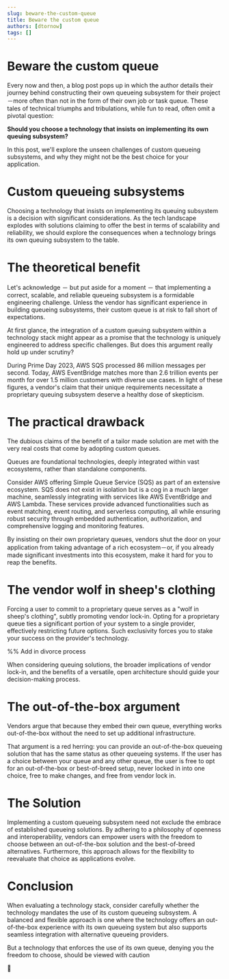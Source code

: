 ```yaml
---
slug: beware-the-custom-queue
title: Beware the custom queue
authors: [dtornow]
tags: []
---
```


# Beware the custom queue

Every now and then, a blog post pops up in which the author details their journey behind constructing their own queueing subsystem for their project－more often than not in the form of their own job or task queue. These tales of technical triumphs and tribulations, while fun to read, often omit a pivotal question:

**Should you choose a technology that insists on implementing its own queuing subsystem?**

In this post, we'll explore the unseen challenges of custom queueing subsystems, and why they might not be the best choice for your application.

# Custom queueing subsystems

Choosing a technology that insists on implementing its queuing subsystem is a decision with significant considerations. As the tech landscape explodes with solutions claiming to offer the best in terms of scalability and reliability, we should explore the consequences when a technology brings its own queuing subsystem to the table.

# The theoretical benefit

Let's acknowledge － but put aside for a moment － that implementing a correct, scalable, and reliable queueing subsystem is a formidable engineering challenge. Unless the vendor has significant experience in building queueing subsystems, their custom queue is at risk to fall short of expectations.

At first glance, the integration of a custom queuing subsystem within a technology stack might appear as a promise that the technology is uniquely engineered to address specific challenges. But does this argument really hold up under scrutiny? 

During Prime Day 2023, AWS SQS processed 86 million messages per second. Today, AWS EventBridge matches more than 2.6 trillion events per month for over 1.5 million customers with diverse use cases. In light of these figures, a vendor's claim that their unique requirements necessitate a proprietary queuing subsystem deserve a healthy dose of skepticism.

# The practical drawback

The dubious claims of the benefit of a tailor made solution are met with the very real costs that come by adopting custom queues.

Queues are foundational technologies, deeply integrated within vast ecosystems, rather than standalone components.

Consider AWS offering Simple Queue Service (SQS) as part of an extensive ecosystem. SQS does not exist in isolation but is a cog in a much larger machine, seamlessly integrating with services like AWS EventBridge and AWS Lambda. These services provide advanced functionalities such as event matching, event routing, and serverless computing, all while ensuring robust security through embedded authentication, authorization, and comprehensive logging and monitoring features.

By insisting on their own proprietary queues, vendors shut the door on your application from taking advantage of a rich ecosystem－or, if you already made significant investments into this ecosystem, make it hard for you to reap the benefits.

# The vendor wolf in sheep's clothing

Forcing a user to commit to a proprietary queue serves as a "wolf in sheep's clothing", subtly promoting vendor lock-in. Opting for a proprietary queue ties a significant portion of your system to a single provider, effectively restricting future options. Such exclusivity forces you to  stake your success on the provider's technology.

%% Add in divorce process

When considering queuing solutions, the broader implications of vendor lock-in, and the benefits of a versatile, open architecture should guide your decision-making process. 

# The out-of-the-box argument

Vendors argue that because they embed their own queue, everything works out-of-the-box without the need to set up additional infrastructure.

That argument is a red herring: you can provide an out-of-the-box queueing solution that has the same status as other queueing systems. If the user has a choice between your queue and any other queue, the user is free to opt for an out-of-the-box or best-of-breed setup, never locked in into one choice, free to make changes, and free from vendor lock in.

# The Solution

Implementing a custom queueing subsystem need not exclude the embrace of established queueing solutions. By adhering to a philosophy of openness and interoperability, vendors can empower users with the freedom to choose between an out-of-the-box solution and the best-of-breed alternatives. Furthermore, this approach allows for the flexibility to reevaluate that choice as applications evolve.

# Conclusion

When evaluating a technology stack, consider carefully whether the technology mandates the use of its custom queueing subsystem. A balanced and flexible approach is one where the technology offers an out-of-the-box experience with its own queueing system but also supports seamless integration with alternative queueing providers.

But a technology that enforces the use of its own queue, denying you the freedom to choose, should be viewed with caution 

🚩